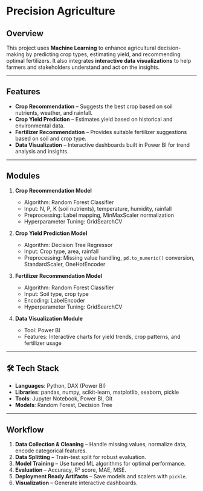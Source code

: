 #  Precision Agriculture

##  Overview

This project uses **Machine Learning** to enhance agricultural decision-making by predicting crop types, estimating yield, and recommending optimal fertilizers. It also integrates **interactive data visualizations** to help farmers and stakeholders understand and act on the insights.

---

##  Features

* **Crop Recommendation** – Suggests the best crop based on soil nutrients, weather, and rainfall.
* **Crop Yield Prediction** – Estimates yield based on historical and environmental data.
* **Fertilizer Recommendation** – Provides suitable fertilizer suggestions based on soil and crop type.
* **Data Visualization** – Interactive dashboards built in Power BI for trend analysis and insights.

---

##  Modules

1. **Crop Recommendation Model**

   * Algorithm: Random Forest Classifier
   * Input: N, P, K (soil nutrients), temperature, humidity, rainfall
   * Preprocessing: Label mapping, MinMaxScaler normalization
   * Hyperparameter Tuning: GridSearchCV

2. **Crop Yield Prediction Model**

   * Algorithm: Decision Tree Regressor
   * Input: Crop type, area, rainfall
   * Preprocessing: Missing value handling, `pd.to_numeric()` conversion, StandardScaler, OneHotEncoder

3. **Fertilizer Recommendation Model**

   * Algorithm: Random Forest Classifier
   * Input: Soil type, crop type
   * Encoding: LabelEncoder
   * Hyperparameter Tuning: GridSearchCV

4. **Data Visualization Module**

   * Tool: Power BI
   * Features: Interactive charts for yield trends, crop patterns, and fertilizer usage

---

## 🛠 Tech Stack

* **Languages**: Python, DAX (Power BI)
* **Libraries**: pandas, numpy, scikit-learn, matplotlib, seaborn, pickle
* **Tools**: Jupyter Notebook, Power BI, Git
* **Models**: Random Forest, Decision Tree

---

##  Workflow

1. **Data Collection & Cleaning** – Handle missing values, normalize data, encode categorical features.
2. **Data Splitting** – Train-test split for robust evaluation.
3. **Model Training** – Use tuned ML algorithms for optimal performance.
4. **Evaluation** – Accuracy, R² score, MAE, MSE.
5. **Deployment Ready Artifacts** – Save models and scalers with `pickle`.
6. **Visualization** – Generate interactive dashboards.

